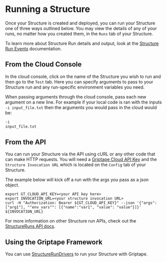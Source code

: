 # Running a Structure

Once your Structure is created and deployed, you can run your Structure one of three ways outlined below. You may view the details of any of your runs, no matter how you created them, in the `Runs` tab of your Structure.

To learn more about Structure Run details and output, look at the [Structure Run Events](./structure-run-events.md) documentation.

## From the Cloud Console

In the cloud console, click on the name of the Structure you wish to run and then go to the `Test` tab. Here you can specify arguments to pass to your Structure run and any run-specific environment variables you need.

When passing arguments through the cloud console, pass each new argument on a new line. For example if your local code is ran with the inputs `-i input_file.txt` then the arguments you would pass in the cloud would be:

```bash
-i
input_file.txt
```

## From the API

You can run your Structure via the API using cURL or any other code that can make HTTP requests. You will need a [Griptape Cloud API Key](https://cloud.griptape.ai/configuration/api-keys) and the `Structure Invocation URL` which is located on the `Config` tab of your Structure.

The example below will kick off a run with the args you pass as a json object.

```shell
export GT_CLOUD_API_KEY=<your API key here>
export INVOCATION_URL=<your structure invocation URL>
curl -H "Authorization: Bearer ${GT_CLOUD_API_KEY}" --json '{"args": ["arg1"], ""env_vars"": [{"name":"var1", "value": "value"}]}' ${INVOCATION_URL}
```

For more information on other Structure run APIs, check out the [StructureRuns API docs](../api/api-reference.md/#/StructureRuns).

## Using the Griptape Framework

You can use [StructureRunDrivers](../../griptape-framework/drivers/structure-run-drivers.md/#griptape-cloud) to run your Structure with Griptape.
